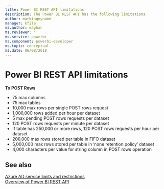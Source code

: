 ```yaml
---
title: Power BI REST API limitations
description: The Power BI REST API has the following limitations
author: markingmyname
manager: kfile
ms.author: maghan
ms.reviewer: ''
ms.service: powerbi
ms.component: powerbi-developer
ms.topic: conceptual
ms.date: 06/08/2018
---
```


# Power BI REST API limitations  
  
**To POST Rows**  
  
* 75 max columns
* 75 max tables
* 10,000 max rows per single POST rows request  
* 1,000,000 rows added per hour per dataset  
* 5 max pending POST rows requests per dataset  
* 120 POST rows requests per minute per dataset
* If table has 250,000 or more rows, 120 POST rows requests per hour per dataset    
* 200,000 max rows stored per table in FIFO dataset  
* 5,000,000 max rows stored per table in ‘none retention policy’ dataset  
* 4,000 characters per value for string column in POST rows operation
  
## See also  

[Azure AD service limits and restrictions](https://docs.microsoft.com/azure/active-directory/active-directory-service-limits-restrictions)   
[Overview of Power BI REST API](https://docs.microsoft.com/rest/api/power-bi/)